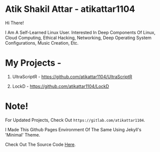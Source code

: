 # Atik Shakil Attar - atikattar1104
Hi There!

I Am A Self-Learned Linux User. Interested In Deep Components Of Linux, Cloud Computing, Ethical Hacking, Networking, Deep Operating System Configurations, Music Creation, Etc.

# My Projects - 

1. UltraScriptR - https://github.com/atikattar1104/UltraScriptR

2. LockD - https://github.com/atikattar1104/LockD

# Note!

For Updated Projects, Check Out `https://gitlab.com/atikattar1104`.

I Made This Github Pages Environment Of The Same Using Jekyll's 'Minimal' Theme.

Check Out The Source Code [Here](https://github.com/atikattar1104/atikattar1104).
